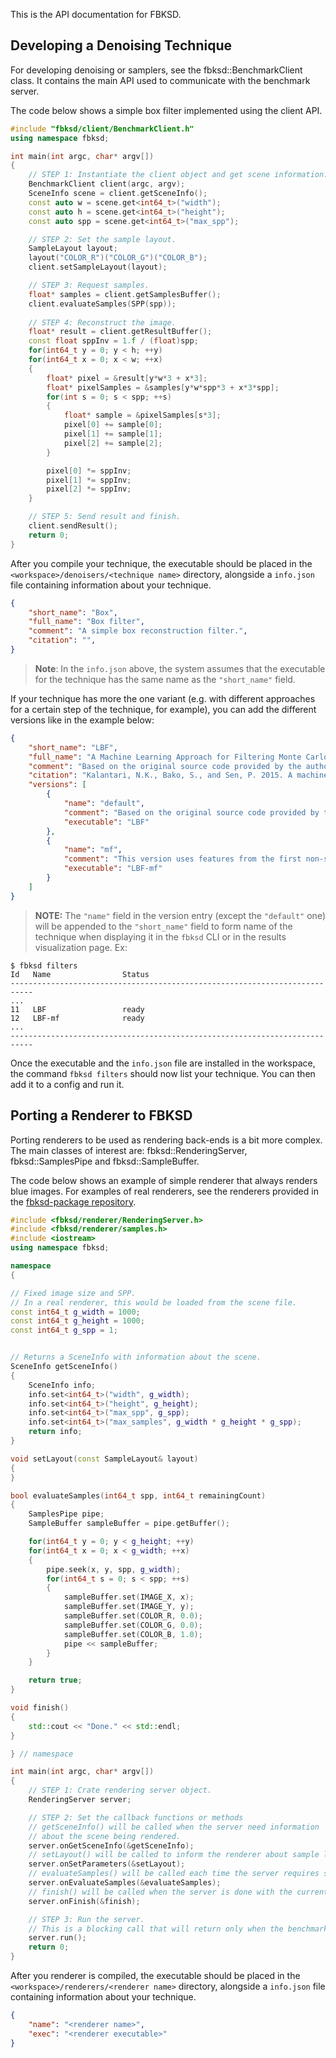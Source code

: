 This is the API documentation for FBKSD.


## Developing a Denoising Technique

For developing denoising or samplers, see the fbksd::BenchmarkClient class. It contains the main API used to communicate with the benchmark server.

The code below shows a simple box filter implemented using the client API.

```cpp
#include "fbksd/client/BenchmarkClient.h"
using namespace fbksd;

int main(int argc, char* argv[])
{
    // STEP 1: Instantiate the client object and get scene information.
    BenchmarkClient client(argc, argv);
    SceneInfo scene = client.getSceneInfo();
    const auto w = scene.get<int64_t>("width");
    const auto h = scene.get<int64_t>("height");
    const auto spp = scene.get<int64_t>("max_spp");

    // STEP 2: Set the sample layout.
    SampleLayout layout;
    layout("COLOR_R")("COLOR_G")("COLOR_B");
    client.setSampleLayout(layout);

    // STEP 3: Request samples.
    float* samples = client.getSamplesBuffer();
    client.evaluateSamples(SPP(spp));
    
    // STEP 4: Reconstruct the image.
    float* result = client.getResultBuffer();
    const float sppInv = 1.f / (float)spp;
    for(int64_t y = 0; y < h; ++y)
    for(int64_t x = 0; x < w; ++x)
    {
        float* pixel = &result[y*w*3 + x*3];
        float* pixelSamples = &samples[y*w*spp*3 + x*3*spp];
        for(int s = 0; s < spp; ++s)
        {
            float* sample = &pixelSamples[s*3];
            pixel[0] += sample[0];
            pixel[1] += sample[1];
            pixel[2] += sample[2];
        }

        pixel[0] *= sppInv;
        pixel[1] *= sppInv;
        pixel[2] *= sppInv;
    }

    // STEP 5: Send result and finish.
    client.sendResult();
    return 0;
}
```

After you compile your technique, the executable should be placed in the `<workspace>/denoisers/<technique name>` directory, alongside a `info.json` file containing information about your technique.

```json
{
    "short_name": "Box",
    "full_name": "Box filter",
    "comment": "A simple box reconstruction filter.",
    "citation": "",
}
```

> **Note**: In the `info.json` above, the system assumes that the executable for the technique has the same name as the `"short_name"` field.

If your technique has more the one variant (e.g. with different approaches for a certain step of the technique, for example), you can add the different versions like in the example below:

```json
{
    "short_name": "LBF",
    "full_name": "A Machine Learning Approach for Filtering Monte Carlo Noise",
    "comment": "Based on the original source code provided by the authors.",
    "citation": "Kalantari, N.K., Bako, S., and Sen, P. 2015. A machine learning approach for filtering Monte Carlo noise. ACM Transactions on Graphics 34, 4, 122:1-122:12.",
    "versions": [
        {
            "name": "default",
            "comment": "Based on the original source code provided by the authors",
            "executable": "LBF"
        },
        {
            "name": "mf",
            "comment": "This version uses features from the first non-specular intersection point",
            "executable": "LBF-mf"
        }
    ]
}
```

> **NOTE:** The `"name"` field in the version entry (except the `"default"` one) will be appended to the `"short_name"` field to form name of the technique when displaying it in the `fbksd` CLI or in the results visualization page.
Ex:
```
$ fbksd filters
Id   Name                Status    
---------------------------------------------------------------------------
...
11   LBF                 ready     
12   LBF-mf              ready     
...
---------------------------------------------------------------------------
```


Once the executable and the `info.json` file are installed in the workspace, the command `fbksd filters` should now list your technique. You can then add it to a config and run it.


## Porting a Renderer to FBKSD

Porting renderers to be used as rendering back-ends is a bit more complex.
The main classes of interest are: fbksd::RenderingServer, fbksd::SamplesPipe and fbksd::SampleBuffer.

The code below shows an example of simple renderer that always renders blue images.
For examples of real renderers, see the renderers provided in the [fbksd-package repository](https://github.com/fbksd/fbksd-package).

```cpp
#include <fbksd/renderer/RenderingServer.h>
#include <fbksd/renderer/samples.h>
#include <iostream>
using namespace fbksd;

namespace
{

// Fixed image size and SPP.
// In a real renderer, this would be loaded from the scene file.
const int64_t g_width = 1000;
const int64_t g_height = 1000;
const int64_t g_spp = 1;


// Returns a SceneInfo with information about the scene.
SceneInfo getSceneInfo()
{
    SceneInfo info;
    info.set<int64_t>("width", g_width);
    info.set<int64_t>("height", g_height);
    info.set<int64_t>("max_spp", g_spp);
    info.set<int64_t>("max_samples", g_width * g_height * g_spp);
    return info;
}

void setLayout(const SampleLayout& layout)
{
}

bool evaluateSamples(int64_t spp, int64_t remainingCount)
{
    SamplesPipe pipe;
    SampleBuffer sampleBuffer = pipe.getBuffer();

    for(int64_t y = 0; y < g_height; ++y)
    for(int64_t x = 0; x < g_width; ++x)
    {
        pipe.seek(x, y, spp, g_width);
        for(int64_t s = 0; s < spp; ++s)
        {
            sampleBuffer.set(IMAGE_X, x);
            sampleBuffer.set(IMAGE_Y, y);
            sampleBuffer.set(COLOR_R, 0.0);
            sampleBuffer.set(COLOR_G, 0.0);
            sampleBuffer.set(COLOR_B, 1.0);
            pipe << sampleBuffer;
        }
    }

    return true;
}

void finish()
{
    std::cout << "Done." << std::endl;
}

} // namespace

int main(int argc, char* argv[])
{
    // STEP 1: Crate rendering server object.
    RenderingServer server;

    // STEP 2: Set the callback functions or methods
    // getSceneInfo() will be called when the server need information
    // about the scene being rendered.
    server.onGetSceneInfo(&getSceneInfo);
    // setLayout() will be called to inform the renderer about sample layout requirements.
    server.onSetParameters(&setLayout);
    // evaluateSamples() will be called each time the server requires samples.
    server.onEvaluateSamples(&evaluateSamples);
    // finish() will be called when the server is done with the current scene.
    server.onFinish(&finish);

    // STEP 3: Run the server.
    // This is a blocking call that will return only when the benchmark server decides.
    server.run();
    return 0;
}
```

After you renderer is compiled, the executable should be placed in the `<workspace>/renderers/<renderer name>` directory, alongside a `info.json` file containing information about your technique.

```json
{
    "name": "<renderer name>",
    "exec": "<renderer executable>"
}
```
